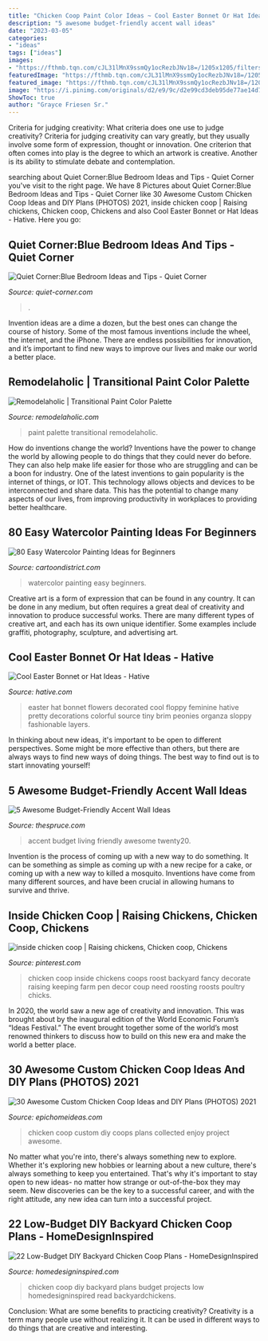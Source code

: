 ```yaml
---
title: "Chicken Coop Paint Color Ideas ~ Cool Easter Bonnet Or Hat Ideas"
description: "5 awesome budget-friendly accent wall ideas"
date: "2023-03-05"
categories:
- "ideas"
tags: ["ideas"]
images:
- "https://fthmb.tqn.com/cJL31lMnX9ssmQy1ocRezbJNv18=/1205x1205/filters:fill(auto,1)/twenty20_18068510-0b84-412d-b7cd-65e4df068dad-58f65e7e5f9b581d59fecadb.jpg"
featuredImage: "https://fthmb.tqn.com/cJL31lMnX9ssmQy1ocRezbJNv18=/1205x1205/filters:fill(auto,1)/twenty20_18068510-0b84-412d-b7cd-65e4df068dad-58f65e7e5f9b581d59fecadb.jpg"
featured_image: "https://fthmb.tqn.com/cJL31lMnX9ssmQy1ocRezbJNv18=/1205x1205/filters:fill(auto,1)/twenty20_18068510-0b84-412d-b7cd-65e4df068dad-58f65e7e5f9b581d59fecadb.jpg"
image: "https://i.pinimg.com/originals/d2/e9/9c/d2e99cd3deb95de77ae14d7228e0ca3a.jpg"
ShowToc: true
author: "Grayce Friesen Sr."
---
```



Criteria for judging creativity: What criteria does one use to judge creativity?
Criteria for judging creativity can vary greatly, but they usually involve some form of expression, thought or innovation. One criterion that often comes into play is the degree to which an artwork is creative. Another is its ability to stimulate debate and contemplation.

	

		
searching about Quiet Corner:Blue Bedroom Ideas and Tips - Quiet Corner you've visit to the right page. We have 8 Pictures about Quiet Corner:Blue Bedroom Ideas and Tips - Quiet Corner like 30 Awesome Custom Chicken Coop Ideas and DIY Plans (PHOTOS) 2021, inside chicken coop | Raising chickens, Chicken coop, Chickens and also Cool Easter Bonnet or Hat Ideas - Hative. Here you go:
		
    
## Quiet Corner:Blue Bedroom Ideas And Tips - Quiet Corner

<img loading=lazy src="https://i2.wp.com/www.quiet-corner.com/wp-content/uploads/2016/07/Blue-Bedroom-Ideas-and-Tips-16.jpg" onerror="this.onerror=null;this.src='https://tse4.mm.bing.net/th?id=OIP.Kw31tEijsBg9slwsHZmrXgHaLH&amp;pid=15.1';" alt="Quiet Corner:Blue Bedroom Ideas and Tips - Quiet Corner">

_Source: quiet-corner.com_

>. 

	

Invention ideas are a dime a dozen, but the best ones can change the course of history. Some of the most famous inventions include the wheel, the internet, and the iPhone. There are endless possibilities for innovation, and it’s important to find new ways to improve our lives and make our world a better place.

    
## Remodelaholic | Transitional Paint Color Palette

<img loading=lazy src="https://www.remodelaholic.com/wp-content/uploads/2014/02/transitional-paint-palette-on-Remodelaholic.jpg" onerror="this.onerror=null;this.src='https://tse1.mm.bing.net/th?id=OIP.4KY7BTwmX5OcV4H0VJVP0AHaDt&amp;pid=15.1';" alt="Remodelaholic | Transitional Paint Color Palette">

_Source: remodelaholic.com_

>paint palette transitional remodelaholic. 

	

How do inventions change the world?
Inventions have the power to change the world by allowing people to do things that they could never do before. They can also help make life easier for those who are struggling and can be a boon for industry. One of the latest inventions to gain popularity is the internet of things, or IOT. This technology allows objects and devices to be interconnected and share data. This has the potential to change many aspects of our lives, from improving productivity in workplaces to providing better healthcare.

    
## 80 Easy Watercolor Painting Ideas For Beginners

<img loading=lazy src="http://www.cartoondistrict.com/wp-content/uploads/2017/06/Easy-Watercolor-Painting-Ideas-for-Beginners20.jpg" onerror="this.onerror=null;this.src='https://tse3.mm.bing.net/th?id=OIP.A17QZj73ecEVzyS1EQW1tAHaJ8&amp;pid=15.1';" alt="80 Easy Watercolor Painting Ideas for Beginners">

_Source: cartoondistrict.com_

>watercolor painting easy beginners. 

	

Creative art is a form of expression that can be found in any country. It can be done in any medium, but often requires a great deal of creativity and innovation to produce successful works. There are many different types of creative art, and each has its own unique identifier. Some examples include graffiti, photography, sculpture, and advertising art.

    
## Cool Easter Bonnet Or Hat Ideas - Hative

<img loading=lazy src="https://hative.com/wp-content/uploads/2015/04/easter-bonnet-hat-ideas/9-easter-bonnet-hat-ideas.jpg" onerror="this.onerror=null;this.src='https://tse1.mm.bing.net/th?id=OIP.gmkKZlDIJw68qU-L69UX6AHaJ6&amp;pid=15.1';" alt="Cool Easter Bonnet or Hat Ideas - Hative">

_Source: hative.com_

>easter hat bonnet flowers decorated cool floppy feminine hative pretty decorations colorful source tiny brim peonies organza sloppy fashionable layers. 

	

In thinking about new ideas, it's important to be open to different perspectives. Some might be more effective than others, but there are always ways to find new ways of doing things. The best way to find out is to start innovating yourself!

    
## 5 Awesome Budget-Friendly Accent Wall Ideas

<img loading=lazy src="https://fthmb.tqn.com/cJL31lMnX9ssmQy1ocRezbJNv18=/1205x1205/filters:fill(auto,1)/twenty20_18068510-0b84-412d-b7cd-65e4df068dad-58f65e7e5f9b581d59fecadb.jpg" onerror="this.onerror=null;this.src='https://tse2.mm.bing.net/th?id=OIP.ROy2twI1gnbfjSvPbM8PpgHaHa&amp;pid=15.1';" alt="5 Awesome Budget-Friendly Accent Wall Ideas">

_Source: thespruce.com_

>accent budget living friendly awesome twenty20. 

	

Invention is the process of coming up with a new way to do something. It can be something as simple as coming up with a new recipe for a cake, or coming up with a new way to killed a mosquito. Inventions have come from many different sources, and have been crucial in allowing humans to survive and thrive.

    
## Inside Chicken Coop | Raising Chickens, Chicken Coop, Chickens

<img loading=lazy src="https://i.pinimg.com/originals/d2/e9/9c/d2e99cd3deb95de77ae14d7228e0ca3a.jpg" onerror="this.onerror=null;this.src='https://tse2.mm.bing.net/th?id=OIP.-83QTcW1BCaHH1BLH7IGMwAAAA&amp;pid=15.1';" alt="inside chicken coop | Raising chickens, Chicken coop, Chickens">

_Source: pinterest.com_

>chicken coop inside chickens coops roost backyard fancy decorate raising keeping farm pen decor coup need roosting roosts poultry chicks. 

	

In 2020, the world saw a new age of creativity and innovation. This was brought about by the inaugural edition of the World Economic Forum’s “Ideas Festival.” The event brought together some of the world’s most renowned thinkers to discuss how to build on this new era and make the world a better place.

    
## 30 Awesome Custom Chicken Coop Ideas And DIY Plans (PHOTOS) 2021

<img loading=lazy src="https://www.epichomeideas.com/wp-content/uploads/2016/10/Chicken-Coop11-small.jpg" onerror="this.onerror=null;this.src='https://tse3.mm.bing.net/th?id=OIP.xCLeSw19SoeU1lnsw0IM9gHaJ-&amp;pid=15.1';" alt="30 Awesome Custom Chicken Coop Ideas and DIY Plans (PHOTOS) 2021">

_Source: epichomeideas.com_

>chicken coop custom diy coops plans collected enjoy project awesome. 

	

No matter what you're into, there's always something new to explore. Whether it's exploring new hobbies or learning about a new culture, there's always something to keep you entertained. That's why it's important to stay open to new ideas- no matter how strange or out-of-the-box they may seem. New discoveries can be the key to a successful career, and with the right attitude, any new idea can turn into a successful project.

    
## 22 Low-Budget DIY Backyard Chicken Coop Plans - HomeDesignInspired

<img loading=lazy src="http://www.homedesigninspired.com/wp-content/uploads/2016/07/diy-chicken-coop-projects-HDI-15.jpg" onerror="this.onerror=null;this.src='https://tse1.mm.bing.net/th?id=OIP.1k1HQsm8llajAyoIfkaESgHaKe&amp;pid=15.1';" alt="22 Low-Budget DIY Backyard Chicken Coop Plans - HomeDesignInspired">

_Source: homedesigninspired.com_

>chicken coop diy backyard plans budget projects low homedesigninspired read backyardchickens. 

	

Conclusion: What are some benefits to practicing creativity?
Creativity is a term many people use without realizing it. It can be used in different ways to do things that are creative and interesting.

